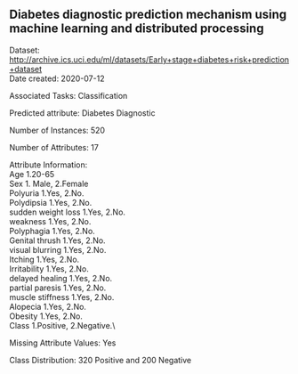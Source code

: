 ## Diabetes diagnostic prediction mechanism using machine learning and distributed processing

Dataset:\
http://archive.ics.uci.edu/ml/datasets/Early+stage+diabetes+risk+prediction+dataset \
Date created: 2020-07-12

Associated Tasks: Classification

Predicted attribute: Diabetes Diagnostic

Number of Instances: 520

Number of Attributes: 17

Attribute Information:\
Age 1.20-65\
Sex 1. Male, 2.Female\
Polyuria 1.Yes, 2.No.\
Polydipsia 1.Yes, 2.No.\
sudden weight loss 1.Yes, 2.No.\
weakness 1.Yes, 2.No.\
Polyphagia 1.Yes, 2.No.\
Genital thrush 1.Yes, 2.No.\
visual blurring 1.Yes, 2.No.\
Itching 1.Yes, 2.No.\
Irritability 1.Yes, 2.No.\
delayed healing 1.Yes, 2.No.\
partial paresis 1.Yes, 2.No.\
muscle stiffness 1.Yes, 2.No.\
Alopecia 1.Yes, 2.No.\
Obesity 1.Yes, 2.No.\
Class 1.Positive, 2.Negative.\

Missing Attribute Values: Yes

Class Distribution: 320 Positive and 200 Negative
